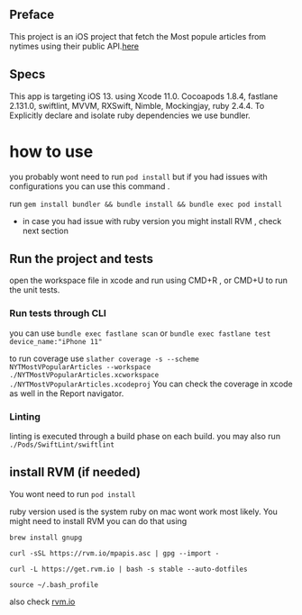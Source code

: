 
## Preface 
This project is an iOS project that fetch the Most popule articles from nytimes using their public API.[here](https://developer.nytimes.com/)

## Specs
This app is targeting iOS 13. using Xcode 11.0. Cocoapods 1.8.4, fastlane 2.131.0, swiftlint, MVVM, RXSwift, Nimble, Mockingjay, ruby 2.4.4.
To Explicitly declare and isolate ruby dependencies we use bundler.

# how to use 

you probably wont need to run `pod install` but if you had issues with configurations you can use this command .

run `gem install bundler && bundle install && bundle exec pod install` 
* in case you had issue with ruby version you might install RVM , check next section

## Run the project and tests
open the workspace file in xcode and run using CMD+R , or CMD+U to run the unit tests.

### Run tests through CLI
you can use `bundle exec fastlane scan` or `bundle exec fastlane test device_name:"iPhone 11"`

to run coverage use `slather coverage -s --scheme NYTMostVPopularArticles --workspace ./NYTMostVPopularArticles.xcworkspace ./NYTMostVPopularArticles.xcodeproj`
You can check the coverage in xcode as well in the Report navigator.

### Linting
linting is executed through a build phase on each build. you may also run `./Pods/SwiftLint/swiftlint`

## install RVM (if needed)
You wont need to run `pod install` 

ruby version used is the system ruby on mac wont work most likely. 
You might need to install RVM  you can do that using 

```
brew install gnupg

curl -sSL https://rvm.io/mpapis.asc | gpg --import -

curl -L https://get.rvm.io | bash -s stable --auto-dotfiles

source ~/.bash_profile
```

also check [rvm.io](https://rvm.io/rvm/install)
